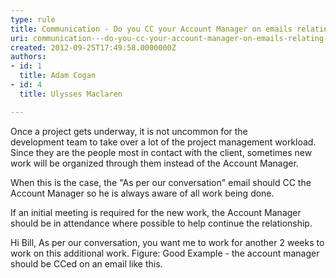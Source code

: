 ```yaml
---
type: rule
title: Communication - Do you CC your Account Manager on emails relating to new work?
uri: communication---do-you-cc-your-account-manager-on-emails-relating-to-new-work
created: 2012-09-25T17:49:58.0000000Z
authors:
- id: 1
  title: Adam Cogan
- id: 4
  title: Ulysses Maclaren

---
```


 
Once a project gets underway, it is not uncommon for the development team to take                     over a lot of the project management workload. Since they are the people most in                     contact with the client, sometimes new work will be organized through them instead                     of the Account Manager.​
 
When this is the case, the "As per our conversation" email should CC the Account Manager                     so he is always aware of all work being done.

If an initial meeting is required for the new work, the Account Manager should be in attendance                     where possible to help continue the relationship.

Hi Bill,
                            As per our conversation, you want me to work for another 2 weeks to work on this additional work.
Figure: Good Example - the account manager should be CCed on an email like this.
